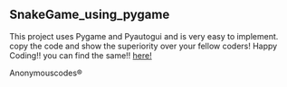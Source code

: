 ## SnakeGame_using_pygame
This project uses Pygame and Pyautogui and is very easy to implement. 
copy the code and show the superiority over your fellow coders!
Happy Coding!!
you can find the same!!
[here!](https://github.com/Kushal997-das/Project-Guidance/tree/main/Desktop%20Application/Basic/Python)


Anonymouscodes®
